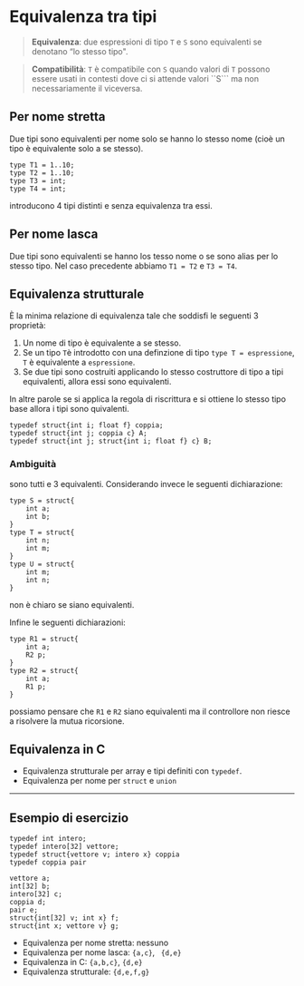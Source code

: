 # Equivalenza tra tipi

> **Equivalenza**: due espressioni di tipo ```T``` e ```S``` sono equivalenti se denotano “lo stesso tipo".

> **Compatibilità**: ```T``` è compatibile con ```S``` quando valori di ```T``` possono essere usati in contesti dove ci si attende valori ``S``` ma non necessariamente il viceversa.


## Per nome stretta

Due tipi sono equivalenti per nome solo se hanno lo stesso nome (cioè un tipo è equivalente solo a se stesso).

```
type T1 = 1..10;
type T2 = 1..10;
type T3 = int;
type T4 = int;
```

introducono 4 tipi distinti e senza equivalenza tra essi.

## Per nome lasca

Due tipi sono equivalenti se hanno los tesso nome o se sono alias per lo stesso tipo.
Nel caso precedente abbiamo ```T1 = T2``` e ```T3 = T4```.

## Equivalenza strutturale

È la minima relazione di equivalenza tale che soddisfi le seguenti 3 proprietà:

1. Un nome di tipo è equivalente a se stesso.
2. Se un tipo  ```T```è introdotto con una definzione di tipo ```type T = espressione```, ```T``` è equivalente a ```espressione```.
3. Se due tipi sono costruiti applicando lo stesso costruttore di tipo a tipi equivalenti, allora essi sono equivalenti.

In altre parole se si applica la regola di riscrittura e si ottiene lo stesso tipo base allora i tipi sono quivalenti.

```
typedef struct{int i; float f} coppia;
typedef struct{int j; coppia c} A;
typedef struct{int j; struct{int i; float f} c} B;
```

### Ambiguità

sono tutti e 3 equivalenti.
Considerando invece le seguenti dichiarazione:

```
type S = struct{
	int a;
	int b;
}
type T = struct{
	int n;
	int m;
}
type U = struct{
	int m;
	int n;
}
```

non è chiaro se siano equivalenti.

Infine le seguenti dichiarazioni:

```
type R1 = struct{
	int a;
	R2 p;
}
type R2 = struct{
	int a;
	R1 p;
}
```

possiamo pensare che ```R1``` e ```R2``` siano equivalenti ma il controllore non riesce a risolvere la mutua ricorsione.

## Equivalenza in C

- Equivalenza strutturale per array e tipi definiti con ```typedef```.
- Equivalenza per nome per ```struct``` e ```union```

---

## Esempio di esercizio

```
typedef int intero;
typedef intero[32] vettore;
typedef struct{vettore v; intero x} coppia
typedef coppia pair

vettore a;
int[32] b;
intero[32] c;
coppia d;
pair e;
struct{int[32] v; int x} f;
struct{int x; vettore v} g;
```

- Equivalenza per nome stretta: nessuno
- Equivalenza per nome lasca: ```{a,c}```, ``` {d,e}```
- Equivalenza in C: ```{a,b,c}```, ```{d,e}```
- Equivalenza strutturale: ```{d,e,f,g}```

